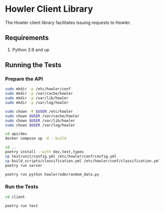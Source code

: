 # Howler Client Library

The Howler client library facilitates issuing requests to Howler.

## Requirements

1. Python 3.9 and up

## Running the Tests

### Prepare the API

```bash
sudo mkdir -p /etc/howler/conf
sudo mkdir -p /var/cache/howler
sudo mkdir -p /var/lib/howler
sudo mkdir -p /var/log/howler

sudo chown -R $USER /etc/howler
sudo chown $USER /var/cache/howler
sudo chown $USER /var/lib/howler
sudo chown $USER /var/log/howler

cd api/dev
docker compose up -d --build

cd ..
poetry install --with dev,test,types
cp test/unit/config.yml /etc/howler/conf/config.yml
cp build_scripts/classification.yml /etc/howler/conf/classification.yml
poetry run server

poetry run python howler/odm/random_data.py
```

### Run the Tests

```bash
cd client

poetry run test
```
